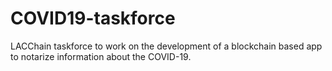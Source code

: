 # COVID19-taskforce
LACChain taskforce to work on the development of a blockchain based app to notarize information about the COVID-19.
